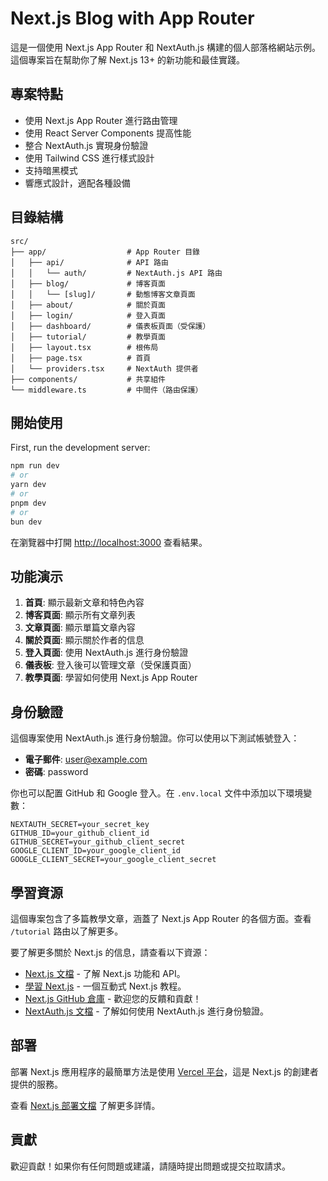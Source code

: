 # Next.js Blog with App Router

這是一個使用 Next.js App Router 和 NextAuth.js 構建的個人部落格網站示例。這個專案旨在幫助你了解 Next.js 13+ 的新功能和最佳實踐。

## 專案特點

- 使用 Next.js App Router 進行路由管理
- 使用 React Server Components 提高性能
- 整合 NextAuth.js 實現身份驗證
- 使用 Tailwind CSS 進行樣式設計
- 支持暗黑模式
- 響應式設計，適配各種設備

## 目錄結構

```
src/
├── app/                  # App Router 目錄
│   ├── api/              # API 路由
│   │   └── auth/         # NextAuth.js API 路由
│   ├── blog/             # 博客頁面
│   │   └── [slug]/       # 動態博客文章頁面
│   ├── about/            # 關於頁面
│   ├── login/            # 登入頁面
│   ├── dashboard/        # 儀表板頁面（受保護）
│   ├── tutorial/         # 教學頁面
│   ├── layout.tsx        # 根佈局
│   ├── page.tsx          # 首頁
│   └── providers.tsx     # NextAuth 提供者
├── components/           # 共享組件
└── middleware.ts         # 中間件（路由保護）
```

## 開始使用

First, run the development server:

```bash
npm run dev
# or
yarn dev
# or
pnpm dev
# or
bun dev
```

在瀏覽器中打開 [http://localhost:3000](http://localhost:3000) 查看結果。

## 功能演示

1. **首頁**: 顯示最新文章和特色內容
2. **博客頁面**: 顯示所有文章列表
3. **文章頁面**: 顯示單篇文章內容
4. **關於頁面**: 顯示關於作者的信息
5. **登入頁面**: 使用 NextAuth.js 進行身份驗證
6. **儀表板**: 登入後可以管理文章（受保護頁面）
7. **教學頁面**: 學習如何使用 Next.js App Router

## 身份驗證

這個專案使用 NextAuth.js 進行身份驗證。你可以使用以下測試帳號登入：

- **電子郵件**: user@example.com
- **密碼**: password

你也可以配置 GitHub 和 Google 登入。在 `.env.local` 文件中添加以下環境變數：

```
NEXTAUTH_SECRET=your_secret_key
GITHUB_ID=your_github_client_id
GITHUB_SECRET=your_github_client_secret
GOOGLE_CLIENT_ID=your_google_client_id
GOOGLE_CLIENT_SECRET=your_google_client_secret
```

## 學習資源

這個專案包含了多篇教學文章，涵蓋了 Next.js App Router 的各個方面。查看 `/tutorial` 路由以了解更多。

要了解更多關於 Next.js 的信息，請查看以下資源：

- [Next.js 文檔](https://nextjs.org/docs) - 了解 Next.js 功能和 API。
- [學習 Next.js](https://nextjs.org/learn) - 一個互動式 Next.js 教程。
- [Next.js GitHub 倉庫](https://github.com/vercel/next.js) - 歡迎您的反饋和貢獻！
- [NextAuth.js 文檔](https://next-auth.js.org/getting-started/introduction) - 了解如何使用 NextAuth.js 進行身份驗證。

## 部署

部署 Next.js 應用程序的最簡單方法是使用 [Vercel 平台](https://vercel.com/new?utm_medium=default-template&filter=next.js&utm_source=create-next-app&utm_campaign=create-next-app-readme)，這是 Next.js 的創建者提供的服務。

查看 [Next.js 部署文檔](https://nextjs.org/docs/app/building-your-application/deploying) 了解更多詳情。

## 貢獻

歡迎貢獻！如果你有任何問題或建議，請隨時提出問題或提交拉取請求。
